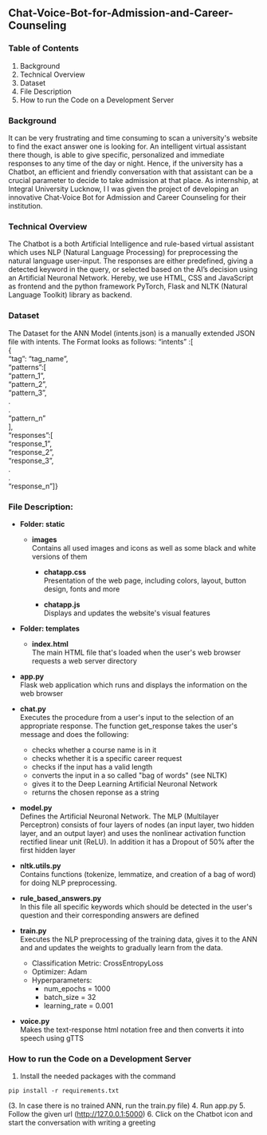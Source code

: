 ## Chat-Voice-Bot-for-Admission-and-Career-Counseling

### Table of Contents
1. Background
2. Technical Overview
3. Dataset
4. File Description
5. How to run the Code on a Development Server 


### Background
It can be very frustrating and time consuming to scan a university's website to find the exact answer one is looking for. An intelligent virtual assistant there though, is able to give specific, personalized and immediate responses to any time of the day or night. Hence, if the university has a Chatbot, an efficient and friendly conversation with that assistant can be a crucial parameter to decide to take admission at that place. As internship, at Integral University Lucknow, I I was given the project of developing an innovative Chat-Voice Bot for Admission and Career Counseling for their institution. 

### Technical Overview
The Chatbot is a both Artificial Intelligence and rule-based virtual assistant which uses NLP (Natural Language Processing) for preprocessing the natural language user-input. The responses are either predefined, giving a detected  keyword in the query, or selected based on the AI’s decision using an Artificial Neuronal Network. Hereby, we use HTML, CSS and JavaScript as frontend and the python framework PyTorch, Flask and NLTK (Natural Language Toolkit) library as backend. <br>

### Dataset
The Dataset for the ANN Model (intents.json) is a manually extended JSON file with intents. The Format looks as follows:
“intents” :[<br>
{<br>
“tag”: “tag_name”,<br>
“patterns”:[<br>
“pattern_1”,<br>
“pattern_2”,<br>
“pattern_3”,<br>
.<br>
.<br>
“pattern_n”<br>
],<br>
“responses”:[<br>
“response_1”,<br>
“response_2”,<br>
“response_3”,<br>
.<br>
.<br>
“response_n”]}<br>

### File Description: 
- **Folder: static** <br>
    - **images** <br>
    Contains all used images and icons as well as some black and white versions of     them <br>

      - **chatapp.css** <br>
      Presentation of the web page, including colors, layout, button design,  fonts       and more<br>
      
      - **chatapp.js** <br>
      Displays and updates the website's visual features <br>
      
- **Folder: templates** <br>
    - **index.html** <br>
   The main HTML file that's loaded when the user's web browser requests a web        server directory<br>
      
- **app.py** <br>
     Flask web application which runs and displays the information on the web     browser<br>
        
 - **chat.py** <br>
      Executes the procedure from a user's input to the selection of an appropriate response. The function get_response takes the user's message and does the following: <br>
      - checks whether a course name is in it<br>
      - checks whether it is a specific  career request<br>
      - checks if the input has a valid length<br>
      - converts the input in a so called "bag of words" (see NLTK)<br>
      - gives it to the Deep Learning Artificial Neuronal Network<br>
      - returns the chosen reponse as a string<br>

 - **model.py** <br>
      Defines the Artificial Neuronal Network. The MLP (Multilayer Perceptron) consists of four layers of nodes (an input layer, two hidden layer, and an output layer) and uses the nonlinear activation function rectified linear unit (ReLU).
In addition it has a Dropout of 50% after the first hidden layer<br>

- **nltk.utils.py** <br>
      Contains functions (tokenize, lemmatize, and creation of a bag of word) for doing NLP preprocessing. <br>
      
- **rule_based_answers.py**<br>
     In this file all specific keywords which should be detected in the user's question and their corresponding answers are defined<br>

 - **train.py** <br>
      Executes the NLP preprocessing of the training data, gives it to the ANN and  and updates the weights to gradually learn from the data. <br>
       
      - Classification Metric: CrossEntropyLoss <br>
      - Optimizer: Adam <br>
      - Hyperparameters: <br>
        - num_epochs = 1000<br>
        - batch_size = 32 <br>
        - learning_rate = 0.001<br>
        
- **voice.py**<br>
     Makes the text-response html notation free and then converts it into speech using gTTS<br>


### How to run the Code on a Development Server 

1. Install the needed packages with the command 
``` 
pip install -r requirements.txt 
```
(3. In case there is no trained ANN, run the train.py file)
4. Run app.py
5. Follow the given url (http://127.0.0.1:5000)
6. Click on the Chatbot icon and start the conversation with writing a greeting 
